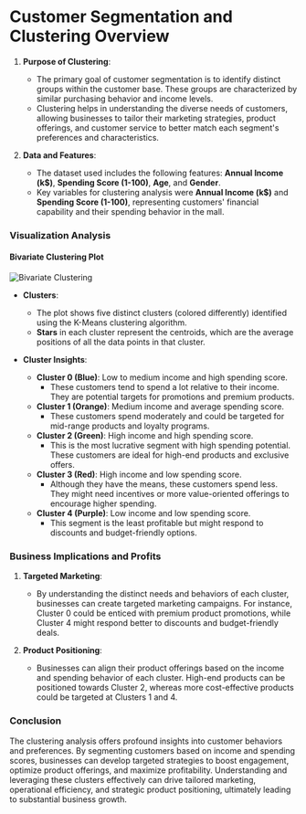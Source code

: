 # Customer Segmentation and Clustering Overview

1. **Purpose of Clustering**:
   - The primary goal of customer segmentation is to identify distinct groups within the customer base. These groups are characterized by similar purchasing behavior and income levels.
   - Clustering helps in understanding the diverse needs of customers, allowing businesses to tailor their marketing strategies, product offerings, and customer service to better match each segment's preferences and characteristics.

2. **Data and Features**:
   - The dataset used includes the following features: **Annual Income (k$)**, **Spending Score (1-100)**, **Age**, and **Gender**.
   - Key variables for clustering analysis were **Annual Income (k$)** and **Spending Score (1-100)**, representing customers' financial capability and their spending behavior in the mall.

### Visualization Analysis

#### Bivariate Clustering Plot

![Bivariate Clustering](attachment:/mnt/data/bivariate_cluster.png)

- **Clusters**:
  - The plot shows five distinct clusters (colored differently) identified using the K-Means clustering algorithm.
  - **Stars** in each cluster represent the centroids, which are the average positions of all the data points in that cluster.

- **Cluster Insights**:
  - **Cluster 0 (Blue)**: Low to medium income and high spending score.
    - These customers tend to spend a lot relative to their income. They are potential targets for promotions and premium products.
  - **Cluster 1 (Orange)**: Medium income and average spending score.
    - These customers spend moderately and could be targeted for mid-range products and loyalty programs.
  - **Cluster 2 (Green)**: High income and high spending score.
    - This is the most lucrative segment with high spending potential. These customers are ideal for high-end products and exclusive offers.
  - **Cluster 3 (Red)**: High income and low spending score.
    - Although they have the means, these customers spend less. They might need incentives or more value-oriented offerings to encourage higher spending.
  - **Cluster 4 (Purple)**: Low income and low spending score.
    - This segment is the least profitable but might respond to discounts and budget-friendly options.

### Business Implications and Profits

1. **Targeted Marketing**:
   - By understanding the distinct needs and behaviors of each cluster, businesses can create targeted marketing campaigns. For instance, Cluster 0 could be enticed with premium product promotions, while Cluster 4 might respond better to discounts and budget-friendly deals.

2. **Product Positioning**:
   - Businesses can align their product offerings based on the income and spending behavior of each cluster. High-end products can be positioned towards Cluster 2, whereas more cost-effective products could be targeted at Clusters 1 and 4.

### Conclusion

The clustering analysis offers profound insights into customer behaviors and preferences. By segmenting customers based on income and spending scores, businesses can develop targeted strategies to boost engagement, optimize product offerings, and maximize profitability. Understanding and leveraging these clusters effectively can drive tailored marketing, operational efficiency, and strategic product positioning, ultimately leading to substantial business growth.
